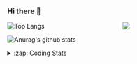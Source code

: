 ### Hi there 👋

<!--
**tao8687/tao8687** is a ✨ _special_ ✨ repository because its `README.md` (this file) appears on your GitHub profile.

Here are some ideas to get you started:

- 🔭 I’m currently working on ...
- 🌱 I’m currently learning ...
- 👯 I’m looking to collaborate on ...
- 🤔 I’m looking for help with ...
- 💬 Ask me about ...
- 📫 How to reach me: ...
- 😄 Pronouns: ...
- ⚡ Fun fact: ...
-->

<img align='right' src="https://media.giphy.com/media/M9gbBd9nbDrOTu1Mqx/giphy.gif" width="240">

  
![Top Langs](https://github-readme-stats.vercel.app/api/top-langs/?username=tao8687&layout=compact&title_color=23238E&text_color=A67D3D)

![Anurag's github stats](https://github-readme-stats.vercel.app/api?username=tao8687&show_icons=true&&text_color=A67D3D&title_color=23238E&show_icons=false&count_private=true&hide=stars)

<details>
  <summary>:zap: Coding Stats</summary>
  <br>
    
<!--START_SECTION:waka-->
![Code Time](http://img.shields.io/badge/Code%20Time-1%2C636%20hrs%202%20mins-blue)

![Profile Views](http://img.shields.io/badge/Profile%20Views-1-blue)

**🐱 My GitHub Data** 

> 📦 1.5 MB Used in GitHub's Storage 
 > 
> 🏆 215 Contributions in the Year 2024
 > 
> 🚫 Not Opted to Hire
 > 
> 📜 56 Public Repositories 
 > 
> 🔑 25 Private Repositories 
 > 
**I'm an Early 🐤** 

```text
🌞 Morning                1442 commits        ██████████████████████░░░   87.39 % 
🌆 Daytime                87 commits          █░░░░░░░░░░░░░░░░░░░░░░░░   05.27 % 
🌃 Evening                117 commits         ██░░░░░░░░░░░░░░░░░░░░░░░   07.09 % 
🌙 Night                  4 commits           ░░░░░░░░░░░░░░░░░░░░░░░░░   00.24 % 
```
📅 **I'm Most Productive on Wednesday** 

```text
Monday                   238 commits         ████░░░░░░░░░░░░░░░░░░░░░   14.42 % 
Tuesday                  224 commits         ███░░░░░░░░░░░░░░░░░░░░░░   13.58 % 
Wednesday                291 commits         ████░░░░░░░░░░░░░░░░░░░░░   17.64 % 
Thursday                 216 commits         ███░░░░░░░░░░░░░░░░░░░░░░   13.09 % 
Friday                   234 commits         ████░░░░░░░░░░░░░░░░░░░░░   14.18 % 
Saturday                 228 commits         ███░░░░░░░░░░░░░░░░░░░░░░   13.82 % 
Sunday                   219 commits         ███░░░░░░░░░░░░░░░░░░░░░░   13.27 % 
```


📊 **This Week I Spent My Time On** 

```text
🕑︎ Time Zone: Asia/Shanghai

💬 Programming Languages: 
C++                      7 hrs 54 mins       █████████████████░░░░░░░░   68.29 % 
Python                   1 hr 44 mins        ████░░░░░░░░░░░░░░░░░░░░░   15.02 % 
Other                    1 hr 5 mins         ██░░░░░░░░░░░░░░░░░░░░░░░   09.36 % 
Lua                      33 mins             █░░░░░░░░░░░░░░░░░░░░░░░░   04.86 % 
C                        12 mins             ░░░░░░░░░░░░░░░░░░░░░░░░░   01.84 % 

🔥 Editors: 
VS Code                  11 hrs 35 mins      █████████████████████████   100.00 % 

🐱‍💻 Projects: 
xju-robot                6 hrs 1 min         █████████████░░░░░░░░░░░░   52.04 % 
tami_ws                  1 hr 30 mins        ███░░░░░░░░░░░░░░░░░░░░░░   12.95 % 
Hospitalbot-Path-Planning1 hr 28 mins        ███░░░░░░░░░░░░░░░░░░░░░░   12.68 % 
navigation               1 hr 22 mins        ███░░░░░░░░░░░░░░░░░░░░░░   11.85 % 
cartographer_ros         40 mins             █░░░░░░░░░░░░░░░░░░░░░░░░   05.83 % 

💻 Operating System: 
Linux                    11 hrs 35 mins      █████████████████████████   100.00 % 
```

**I Mostly Code in C++** 

```text
C++                      10 repos            ███████░░░░░░░░░░░░░░░░░░   29.41 % 
Python                   10 repos            ███████░░░░░░░░░░░░░░░░░░   29.41 % 
JavaScript               2 repos             █░░░░░░░░░░░░░░░░░░░░░░░░   05.88 % 
Batchfile                1 repo              █░░░░░░░░░░░░░░░░░░░░░░░░   02.94 % 
HTML                     1 repo              █░░░░░░░░░░░░░░░░░░░░░░░░   02.94 % 
```



**Timeline**

![Lines of Code chart](https://raw.githubusercontent.com/tao8687/tao8687/master/assets/bar_graph.png)


 Last Updated on 22/07/2024 01:23:56 UTC
<!--END_SECTION:waka-->
</details>
